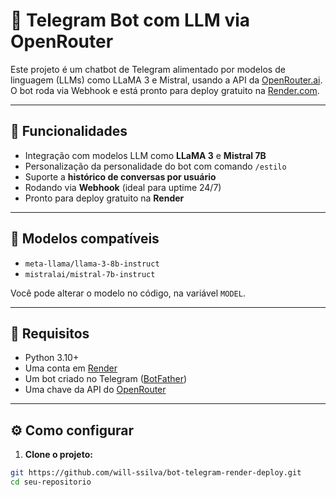 # 🤖 Telegram Bot com LLM via OpenRouter

Este projeto é um chatbot de Telegram alimentado por modelos de linguagem (LLMs) como LLaMA 3 e Mistral, usando a API da [OpenRouter.ai](https://openrouter.ai). O bot roda via Webhook e está pronto para deploy gratuito na [Render.com](https://render.com).

---

## 🚀 Funcionalidades

- Integração com modelos LLM como **LLaMA 3** e **Mistral 7B**
- Personalização da personalidade do bot com comando `/estilo`
- Suporte a **histórico de conversas por usuário**
- Rodando via **Webhook** (ideal para uptime 24/7)
- Pronto para deploy gratuito na **Render**

---

## 🧠 Modelos compatíveis

- `meta-llama/llama-3-8b-instruct`
- `mistralai/mistral-7b-instruct`

Você pode alterar o modelo no código, na variável `MODEL`.

---

## 🧱 Requisitos

- Python 3.10+
- Uma conta em [Render](https://render.com)
- Um bot criado no Telegram ([BotFather](https://t.me/BotFather))
- Uma chave da API do [OpenRouter](https://openrouter.ai/)

---

## ⚙️ Como configurar

1. **Clone o projeto:**

```bash
git https://github.com/will-ssilva/bot-telegram-render-deploy.git
cd seu-repositorio
